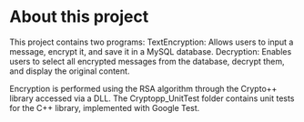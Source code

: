 # About this project

This project contains two programs: 
TextEncryption: Allows users to input a message, encrypt it, and save it in a MySQL database.
Decryption: Enables users to select all encrypted messages from the database, decrypt them, and display the original content.

Encryption is performed using the RSA algorithm through the Crypto++ library accessed via a DLL. The Cryptopp_UnitTest folder contains unit tests for the C++ library, implemented with Google Test.